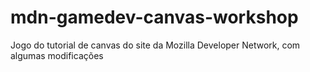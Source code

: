 # mdn-gamedev-canvas-workshop
Jogo do tutorial de canvas do site da Mozilla Developer Network, com algumas modificações
